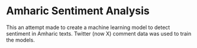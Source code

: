 # Amharic Sentiment Analysis

This an attempt made to create a machine learning model to detect sentiment in Amharic texts.
Twitter (now X) comment data was used to train the models.
